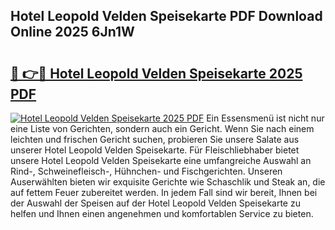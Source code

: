 ## Hotel Leopold Velden Speisekarte PDF Download Online 2025 6Jn1W

# <h2><a href="http://gc7v4w.nevu.top/?p=Hotel+Leopold+Velden+Speisekarte">🔗 👉🔴 Hotel Leopold Velden Speisekarte 2025 PDF</a></h2>

[![Hotel Leopold Velden Speisekarte 2025 PDF](https://i.imgur.com/dBaPXMq.png)](http://gc7v4w.nevu.top/?p=Hotel+Leopold+Velden+Speisekarte)
Ein Essensmenü ist nicht nur eine Liste von Gerichten, sondern auch ein Gericht. Wenn Sie nach einem leichten und frischen Gericht suchen, probieren Sie unsere Salate aus unserer Hotel Leopold Velden Speisekarte. Für Fleischliebhaber bietet unsere Hotel Leopold Velden Speisekarte eine umfangreiche Auswahl an Rind-, Schweinefleisch-, Hühnchen- und Fischgerichten. Unseren Auserwählten bieten wir exquisite Gerichte wie Schaschlik und Steak an, die auf fettem Feuer zubereitet werden. In jedem Fall sind wir bereit, Ihnen bei der Auswahl der Speisen auf der Hotel Leopold Velden Speisekarte zu helfen und Ihnen einen angenehmen und komfortablen Service zu bieten.
